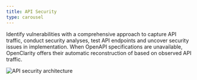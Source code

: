 ```yaml
---
title: API Security
type: carousel
---
```


<p class="carousel-text">Identify vulnerabilities with a comprehensive approach to capture API traffic, conduct security analyses, test API endpoints and uncover security issues in implementation. When OpenAPI specifications are unavailable, OpenClarity offers their automatic reconstruction of based on observed API traffic.</p>

<!-- FIXME CTA -->

![API security architecture](/img/carousel/APIsec.png)
